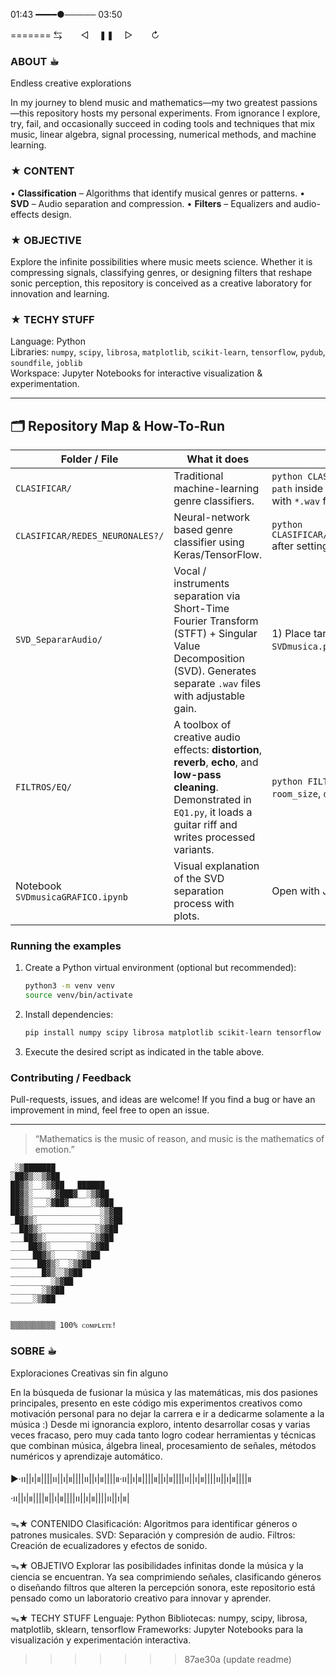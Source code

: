 01:43 ━━━━●───── 03:50

=======
 ⇆ㅤ ㅤ◁ㅤ ❚❚ ㅤ▷ ㅤㅤ↻

### ABOUT ☕︎
Endless creative explorations

In my journey to blend music and mathematics—my two greatest passions—this repository hosts my personal experiments. From ignorance I explore, try, fail, and occasionally succeed in coding tools and techniques that mix music, linear algebra, signal processing, numerical methods, and machine learning.

### ★ CONTENT
• **Classification** – Algorithms that identify musical genres or patterns.
• **SVD** – Audio separation and compression.
• **Filters** – Equalizers and audio-effects design.

### ★ OBJECTIVE
Explore the infinite possibilities where music meets science. Whether it is compressing signals, classifying genres, or designing filters that reshape sonic perception, this repository is conceived as a creative laboratory for innovation and learning.

### ★ TECHY STUFF
Language: Python  
Libraries: `numpy`, `scipy`, `librosa`, `matplotlib`, `scikit-learn`, `tensorflow`, `pydub`, `soundfile`, `joblib`  
Workspace: Jupyter Notebooks for interactive visualization & experimentation.

---

## 🗂️ Repository Map & How-To-Run

| Folder / File | What it does | How to try it |
|--------------|-------------|---------------|
| `CLASIFICAR/` | Traditional machine-learning genre classifiers.  | `python CLASIFICAR/clasificar.py` (Random Forest). Make sure `path` inside the script points to the GTZAN dataset or any folder with `*.wav` files organised by genre. |
| `CLASIFICAR/REDES_NEURONALES?/` | Neural-network based genre classifier using Keras/TensorFlow. | `python CLASIFICAR/REDES_NEURONALES?/clasificar_redes_neuronales.py` after setting the same `path` variable. |
| `SVD_SepararAudio/` | Vocal / instruments separation via Short-Time Fourier Transform (STFT) + Singular Value Decomposition (SVD). Generates separate `.wav` files with adjustable gain. | 1) Place target audio inside the folder. 2) Edit the filename in `SVDmusica.py`. 3) `python SVD_SepararAudio/SVDmusica.py`. |
| `FILTROS/EQ/` | A toolbox of creative audio effects: **distortion**, **reverb**, **echo**, and **low-pass cleaning**. Demonstrated in `EQ1.py`, it loads a guitar riff and writes processed variants. | `python FILTROS/EQ/EQ1.py`; tweak parameters such as `gain`, `room_size`, `delay`, or filter `cutoff` to taste. |
| Notebook `SVDmusicaGRAFICO.ipynb` | Visual explanation of the SVD separation process with plots. | Open with Jupyter Lab / VSCode and run all cells. |

### Running the examples
1. Create a Python virtual environment (optional but recommended):
   ```bash
   python3 -m venv venv
   source venv/bin/activate
   ```
2. Install dependencies:
   ```bash
   pip install numpy scipy librosa matplotlib scikit-learn tensorflow pydub soundfile joblib
   ```
3. Execute the desired script as indicated in the table above.

### Contributing / Feedback
Pull-requests, issues, and ideas are welcome! If you find a bug or have an improvement in mind, feel free to open an issue.

---

> “Mathematics is the music of reason, and music is the mathematics of emotion.”

```
_░▒███████
░██▓▒░░▒▓██
██▓▒░__░▒▓██___██████
██▓▒░____░▓███▓__░▒▓██
██▓▒░___░▓██▓_____░▒▓██
██▓▒░_______________░▒▓██
_██▓▒░______________░▒▓██
__██▓▒░____________░▒▓██
___██▓▒░__________░▒▓██
____██▓▒░________░▒▓██
_____██▓▒░_____░▒▓██
______██▓▒░__░▒▓██
_______█▓▒░░▒▓██
_________░▒▓██
_______░▒▓██
_____░▒▓██


▒▒▒▒▒▒▒▒▒▒ 100% ᴄᴏᴍᴘʟᴇᴛᴇ!

```






### SOBRE ☕︎
Exploraciones Creativas sin fin alguno

En la búsqueda de fusionar la música y las matemáticas, mis dos pasiones principales, presento en este código mis experimentos creativos como motivación personal para no dejar la carrera e ir a dedicarme solamente a la música :) 
Desde mi ignorancia exploro, intento desarrollar cosas y varias veces fracaso, pero muy cada tanto logro codear herramientas y técnicas que combinan música, álgebra lineal, procesamiento de señales, métodos numéricos y aprendizaje automático.

▶︎·၊၊||၊|။||||၊၊||၊|။||||၊၊||၊|။||||။·၊၊||၊|။||||။||၊|။||||၊၊||၊|။||||၊၊||၊|။||||။·၊၊||၊|။||||။||၊|။||||၊၊||၊|။||||၊၊||၊|။|

ᯓ★ CONTENIDO 
Clasificación: Algoritmos para identificar géneros o patrones musicales.
SVD: Separación y compresión de audio.
Filtros: Creación de ecualizadores y efectos de sonido.

ᯓ★ OBJETIVO
Explorar las posibilidades infinitas donde la música y la ciencia se encuentran. 
Ya sea comprimiendo señales, clasificando géneros o diseñando filtros que alteren la percepción sonora, este repositorio está pensado como un laboratorio creativo para innovar y aprender.

ᯓ★ TECHY STUFF
Lenguaje: Python
Bibliotecas: numpy, scipy, librosa, matplotlib, sklearn, tensorflow
Frameworks: Jupyter Notebooks para la visualización y experimentación interactiva.
>>>>>>> 87ae30a (update readme)
